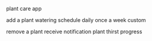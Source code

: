 plant care app

add a plant
watering schedule
daily
once a week
custom

remove a plant
receive notification
plant thirst progress
